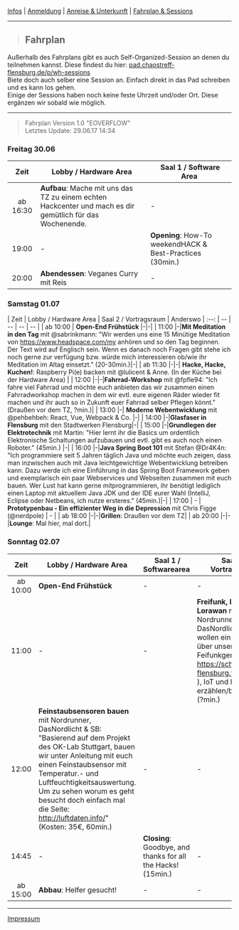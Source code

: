[Infos](/#das-event) | [Anmeldung](/registration) | [Anreise & Unterkunft](/anreise-unterkunft) | [Fahrplan & Sessions](/fahrplan)

---

> ## Fahrplan
Außerhalb des Fahrplans gibt es auch Self-Organized-Session an denen du teilnehmen kannst. Diese findest du hier: [pad.chaostreff-flensburg.de/p/wh-sessions](https://pad.chaostreff-flensburg.de/p/wh-sessions)  
Biete doch auch selber eine Session an. Einfach direkt in das Pad schreiben und es kann los gehen.  
Einige der Sessions haben noch keine feste Uhrzeit und/oder Ort. Diese ergänzen wir sobald wie möglich.  

---

> Fahrplan Version 1.0 "EOVERFLOW"  
> Letztes Update: 29.06.17 14:34
<!-- Naming-Scheme: https://namingschemes.com/UNIX_Error_Codes Choose one randomly. -->

### Freitag 30.06

| Zeit | Lobby / Hardware Area | Saal 1 / Software Area |
| :--: | -- | -- |
| ab 16:30 | **Aufbau**: Mache mit uns das TZ zu einem echten Hackcenter und mach es dir gemütlich für das Wochenende. |-|
| 19:00 | - | **Opening**: How-To weekendHACK & Best-Practices (30min.) |
| 20:00 | **Abendessen**: Veganes Curry mit Reis |-|


### Samstag 01.07

| Zeit | Lobby / Hardware Area | Saal 2 / Vortragsraum | Anderswo
| :--: | -- | -- | -- | -- |
| ab 10:00 | **Open-End Frühstück** |-|-|
| 11:00 |-|**Mit Meditation in den Tag** mit @sabrinkmann: "Wir werden uns eine 15 Minütige Meditation von https://www.headspace.com/my anhören und so den Tag beginnen. Der Text wird auf Englisch sein. Wenn es danach noch Fragen gibt stehe ich noch gerne zur verfügung bzw. würde mich interessieren ob/wie ihr Meditation im Altag einsetzt." (20-30min.)|-|
| ab 11:30 |-|-| **Hacke, Hacke, Kuchen!**: Raspberry Pi(e) backen mit @lulicent & Anne. (In der Küche bei der Hardware Area) |
| 12:00 |-|-|**Fahrrad-Workshop** mit @fpfle94: "Ich fahre viel Fahrrad und möchte euch anbieten das wir zusammen einen Fahrradworkshop machen in dem wir evtl. eure eigenen Räder wieder fit machen und ihr auch so in Zukunft euer Fahrrad selber Pflegen könnt." (Draußen vor dem TZ, ?min.)|
| 13:00 |-| **Moderne Webentwicklung** mit @pehbehbeh: React, Vue, Webpack & Co. |-|
| 14:00 |-|**Glasfaser in Flensburg** mit den Stadtwerken Flensburg|-|
| 15:00 |-|**Grundlegen der Elektrotechnik** mit Martin: "Hier lernt ihr die Basics um ordentlich Elektronische Schaltungen aufzubauen und evtl. gibt es auch noch einen Roboter." (45min.) |-|
| 16:00 |-|**Java Spring Boot 101** mit Stefan @Dr4K4n: "Ich programmiere seit 5 Jahren täglich Java und möchte euch zeigen, dass man inzwischen auch mit Java leichtgewichtige Webentwicklung betreiben kann. Dazu werde ich eine Einführung in das Spring Boot Framework geben und exemplarisch ein paar Webservices und Webseiten zusammen mit euch bauen. Wer Lust hat kann gerne mitprogrammieren, ihr benötigt lediglich einen Laptop mit aktuellem Java JDK und der IDE eurer Wahl (IntelliJ, Eclipse oder Netbeans, ich nutze ersteres." (45min.)|-|
| 17:00 | - | **Prototypenbau - Ein effizienter Weg in die Depression** mit Chris Figge (@nerdpole) | - |
| ab 18:00 |-|-|**Grillen**: Draußen vor dem TZ|
| ab 20:00 |-|-|**Lounge**: Mal hier, mal dort.|


### Sonntag 02.07

| Zeit | Lobby / Hardware Area | Saal 1 / Softwarearea | Saal 2 / Vortragsraum |
| :--: | -- | -- | -- |
| ab 10:00 | **Open-End Frühstück** |-|-|
| 11:00 |-|-| **Freifunk, IoT & Lorawan** mit Nordrunner & DasNordlicht: "Wir wollen ein bischen über unsere Feifunkgemeinschaft ( https://schleswig-flensburg.freifunk.net/ ), IoT und LoRaWAN erzählen/berichten." (?min.) |
| 12:00 | **Feinstaubsensoren bauen** mit Nordrunner, DasNordlicht & SB: "Basierend auf dem Projekt des OK-Lab Stuttgart, bauen wir unter Anleitung mit euch einen Feinstaubsensor mit Temperatur.- und Luftfeuchtigkeitsauswertung. Um zu sehen worum es geht besucht doch einfach mal die Seite:  http://luftdaten.info/" (Kosten: 35€, 60min.) |-|-|
| 14:45 |-|**Closing**: Goodbye, and thanks for all the Hacks! (15min.)|-|
| ab 15:00 | **Abbau**: Helfer gesucht! |-|-|

---
[Impressum](https://chaostreff-flensburg.de/impressum/)
